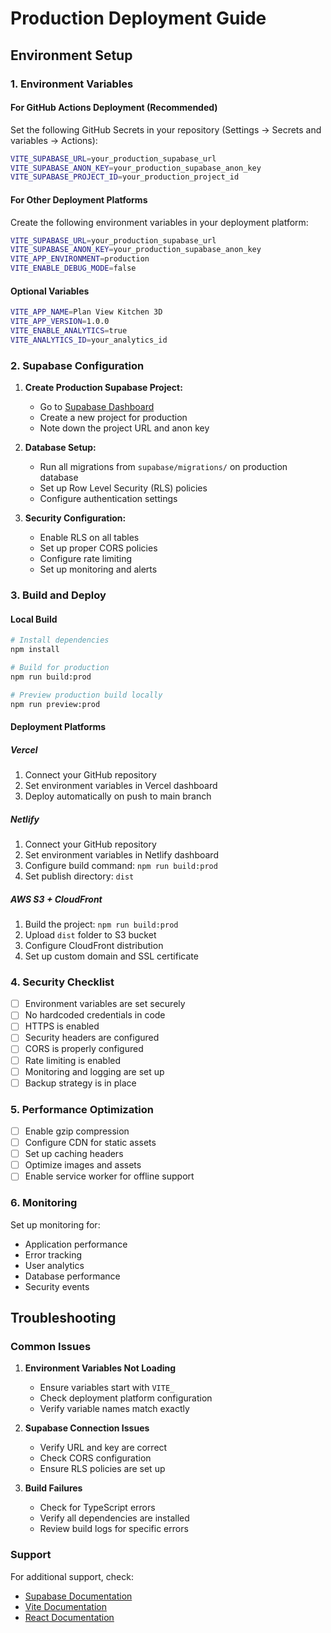 # Production Deployment Guide

## Environment Setup

### 1. Environment Variables

#### For GitHub Actions Deployment (Recommended)
Set the following GitHub Secrets in your repository (Settings → Secrets and variables → Actions):

```bash
VITE_SUPABASE_URL=your_production_supabase_url
VITE_SUPABASE_ANON_KEY=your_production_supabase_anon_key  
VITE_SUPABASE_PROJECT_ID=your_production_project_id
```

#### For Other Deployment Platforms
Create the following environment variables in your deployment platform:

```bash
VITE_SUPABASE_URL=your_production_supabase_url
VITE_SUPABASE_ANON_KEY=your_production_supabase_anon_key
VITE_APP_ENVIRONMENT=production
VITE_ENABLE_DEBUG_MODE=false
```

#### Optional Variables
```bash
VITE_APP_NAME=Plan View Kitchen 3D
VITE_APP_VERSION=1.0.0
VITE_ENABLE_ANALYTICS=true
VITE_ANALYTICS_ID=your_analytics_id
```

### 2. Supabase Configuration

1. **Create Production Supabase Project:**
   - Go to [Supabase Dashboard](https://supabase.com/dashboard)
   - Create a new project for production
   - Note down the project URL and anon key

2. **Database Setup:**
   - Run all migrations from `supabase/migrations/` on production database
   - Set up Row Level Security (RLS) policies
   - Configure authentication settings

3. **Security Configuration:**
   - Enable RLS on all tables
   - Set up proper CORS policies
   - Configure rate limiting
   - Set up monitoring and alerts

### 3. Build and Deploy

#### Local Build
```bash
# Install dependencies
npm install

# Build for production
npm run build:prod

# Preview production build locally
npm run preview:prod
```

#### Deployment Platforms

##### Vercel
1. Connect your GitHub repository
2. Set environment variables in Vercel dashboard
3. Deploy automatically on push to main branch

##### Netlify
1. Connect your GitHub repository
2. Set environment variables in Netlify dashboard
3. Configure build command: `npm run build:prod`
4. Set publish directory: `dist`

##### AWS S3 + CloudFront
1. Build the project: `npm run build:prod`
2. Upload `dist` folder to S3 bucket
3. Configure CloudFront distribution
4. Set up custom domain and SSL certificate

### 4. Security Checklist

- [ ] Environment variables are set securely
- [ ] No hardcoded credentials in code
- [ ] HTTPS is enabled
- [ ] Security headers are configured
- [ ] CORS is properly configured
- [ ] Rate limiting is enabled
- [ ] Monitoring and logging are set up
- [ ] Backup strategy is in place

### 5. Performance Optimization

- [ ] Enable gzip compression
- [ ] Configure CDN for static assets
- [ ] Set up caching headers
- [ ] Optimize images and assets
- [ ] Enable service worker for offline support

### 6. Monitoring

Set up monitoring for:
- Application performance
- Error tracking
- User analytics
- Database performance
- Security events

## Troubleshooting

### Common Issues

1. **Environment Variables Not Loading**
   - Ensure variables start with `VITE_`
   - Check deployment platform configuration
   - Verify variable names match exactly

2. **Supabase Connection Issues**
   - Verify URL and key are correct
   - Check CORS configuration
   - Ensure RLS policies are set up

3. **Build Failures**
   - Check for TypeScript errors
   - Verify all dependencies are installed
   - Review build logs for specific errors

### Support

For additional support, check:
- [Supabase Documentation](https://supabase.com/docs)
- [Vite Documentation](https://vitejs.dev/guide/)
- [React Documentation](https://react.dev/)


